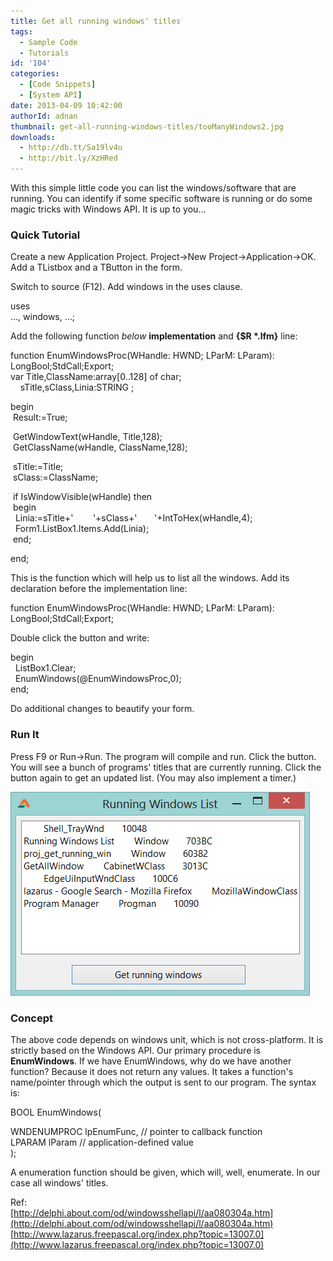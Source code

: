 ```yaml
---
title: Get all running windows' titles
tags:
  - Sample Code
  - Tutorials
id: '104'
categories:
  - [Code Snippets]
  - [System API]
date: 2013-04-09 10:42:00
authorId: adnan
thumbnail: get-all-running-windows-titles/tooManyWindows2.jpg
downloads:
  - http://db.tt/Sa19lv4u
  - http://bit.ly/XzHRed
---
```


With this simple little code you can list the windows/software that are running. You can identify if some specific software is running or do some magic tricks with Windows API. It is up to you...
<!-- more -->
  
  

### Quick Tutorial

Create a new Application Project. Project->New Project->Application->OK.  
Add a TListbox and a TButton in the form.  
  
Switch to source (F12). Add windows in the uses clause.  

uses  
..., windows, ...; 

  
Add the following function _below_ **implementation** and **{$R \*.lfm}** line:  
  

function EnumWindowsProc(WHandle: HWND; LParM: LParam): LongBool;StdCall;Export;  
var Title,ClassName:array\[0..128\] of char;  
    sTitle,sClass,Linia:STRING ;  
  
begin  
 Result:=True;  
  
 GetWindowText(wHandle, Title,128);  
 GetClassName(wHandle, ClassName,128);  
  
 sTitle:=Title;  
 sClass:=ClassName;  
  
 if IsWindowVisible(wHandle) then  
 begin  
  Linia:=sTitle+'        '+sClass+'       '+IntToHex(wHandle,4);  
  Form1.ListBox1.Items.Add(Linia);  
 end;  
  
end;

  
  
This is the function which will help us to list all the windows. Add its declaration before the implementation line:  

function EnumWindowsProc(WHandle: HWND; LParM: LParam): LongBool;StdCall;Export; 

  
Double click the button and write:  
  

begin  
  ListBox1.Clear;   
  EnumWindows(@EnumWindowsProc,0);  
end;

  
Do additional changes to beautify your form.  

### Run It

Press F9 or Run->Run. The program will compile and run. Click the button. You will see a bunch of programs' titles that are currently running. Click the button again to get an updated list. (You may also implement a timer.)  
  

![Get all the windows' titles with Lazarus+FreePascal](get-all-running-windows-titles/get-running-windows-lazarus.gif "Get all the windows' titles with Lazarus+FreePascal")

  

### Concept

The above code depends on windows unit, which is not cross-platform. It is strictly based on the Windows API. Our primary procedure is **EnumWindows**. If we have EnumWindows, why do we have another function? Because it does not return any values. It takes a function's name/pointer through which the output is sent to our program. The syntax is:  

BOOL EnumWindows(  
  
WNDENUMPROC lpEnumFunc, // pointer to callback function  
LPARAM lParam // application-defined value  
); 

  
A enumeration function should be given, which will, well, enumerate. In our case all windows' titles.  

Ref:  
[http://delphi.about.com/od/windowsshellapi/l/aa080304a.htm](http://delphi.about.com/od/windowsshellapi/l/aa080304a.htm)  
[http://www.lazarus.freepascal.org/index.php?topic=13007.0](http://www.lazarus.freepascal.org/index.php?topic=13007.0)

